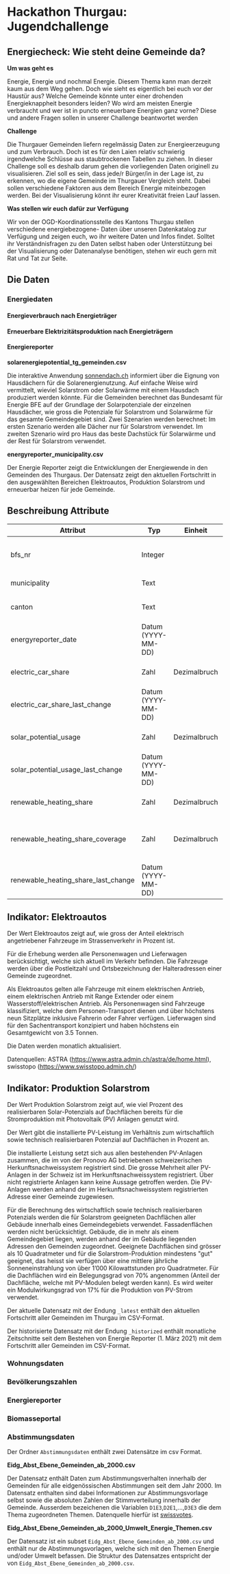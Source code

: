 # Hackathon Thurgau: Jugendchallenge
## Energiecheck: Wie steht deine Gemeinde da?

**Um was geht es**

Energie, Energie und nochmal Energie. Diesem Thema kann man derzeit kaum aus dem Weg gehen. Doch wie sieht es eigentlich bei euch vor der Haustür aus? Welche Gemeinde könnte unter einer drohenden Energieknappheit besonders leiden? Wo wird am meisten Energie verbraucht und wer ist in puncto erneuerbare Energien ganz vorne? Diese und andere Fragen sollen in unserer Challenge beantwortet werden

**Challenge**

Die Thurgauer Gemeinden liefern regelmässig Daten zur Energieerzeugung und zum Verbrauch. Doch ist es für den Laien relativ schwierig irgendwelche Schlüsse aus staubtrockenen Tabellen zu ziehen. In dieser Challenge soll es deshalb darum gehen die vorliegenden Daten originell zu visualisieren. Ziel soll es sein, dass jede/r Bürger/in in der Lage ist, zu erkennen, wo die eigene Gemeinde im Thurgauer Vergleich steht. Dabei sollen verschiedene Faktoren aus dem Bereich Energie miteinbezogen werden. Bei der Visualisierung könnt ihr eurer Kreativität freien Lauf lassen.

**Was stellen wir euch dafür zur Verfügung**

Wir von der OGD-Koordinationsstelle des Kantons Thurgau stellen verschiedene energiebezogene- Daten über unseren Datenkatalog zur Verfügung und zeigen euch, wo ihr weitere Daten und Infos findet. Solltet ihr Verständnisfragen zu den Daten selbst haben oder Unterstützung bei der Visualisierung oder Datenanalyse benötigen, stehen wir euch gern mit Rat und Tat zur Seite.

## Die Daten

### Energiedaten

#### Energieverbrauch nach Energieträger 

#### Erneuerbare Elektrizitätsproduktion nach Energieträgern

#### Energiereporter

**solarenergiepotential_tg_gemeinden.csv**

Die interaktive Anwendung [sonnendach.ch](https://www.uvek-gis.admin.ch/BFE/sonnendach/?lang=de) informiert über die Eignung von Hausdächern für die Solarenergienutzung. Auf einfache Weise wird vermittelt, wieviel Solarstrom oder Solarwärme mit einem Hausdach produziert werden könnte. Für die Gemeinden berechnet das Bundesamt für Energie BFE auf der Grundlage der Solarpotenziale der einzelnen Hausdächer, wie gross die Potenziale für Solarstrom und Solarwärme für das gesamte Gemeindegebiet sind. Zwei Szenarien werden berechnet: Im ersten Szenario werden alle Dächer nur für Solarstrom verwendet. Im zweiten Szenario wird pro Haus das beste Dachstück für Solarwärme und der Rest für Solarstrom verwendet.

**energyreporter_municipality.csv**

Der Energie Reporter zeigt die Entwicklungen der Energiewende in den 
Gemeinden des Thurgaus. Der Datensatz zeigt den aktuellen Fortschritt in den 
ausgewählten Bereichen Elektroautos, Produktion Solarstrom und erneuerbar 
heizen für jede Gemeinde.

Beschreibung Attribute
---------------------------------------------------------------------------
| Attribut                            | Typ                | Einheit      | Beschreibung
|-------------------------------------|--------------------|--------------|---------------------------------------------------------------------------------------
| bfs_nr                              | Integer            |              | Offizielle Gemeinde-ID des Bundesamtes für Statistik (nur für Gemeindedaten)
| municipality                        | Text               |              | Gemeindename (nur für Gemeindedaten)
| canton                              | Text               |              | Kantonskürzel (nur für Gemeinde- und Kantonsdaten)
| energyreporter_date                 | Datum (YYYY-MM-DD) |              | Datenstand der Energie Reporter-Applikation (nur für historisierte Daten)
| electric_car_share                  | Zahl               | Dezimalbruch | Indikator: Elektroautos (Details siehe unten)
| electric_car_share_last_change      | Datum (YYYY-MM-DD) |              | Datenstand der primären Datenquelle (ASTRA)
| solar_potential_usage               | Zahl               | Dezimalbruch | Indikator: Produktion Solarstrom (Details siehe unten)
| solar_potential_usage_last_change   | Datum (YYYY-MM-DD) |              | Letzte Änderung der primären Datenquelle (Produktionsanlagen, Solarpotenzial)
| renewable_heating_share             | Zahl               | Dezimalbruch | Indikator: Erneuerbar heizen (Details siehe unten)
| renewable_heating_share_coverage    | Zahl               | Dezimalbruch | Abdeckung der Heizungsdaten zur Qualitätsabschätzung des Indikators Erneuerbar heizen
| renewable_heating_share_last_change | Datum (YYYY-MM-DD) |              | Letzte Änderung der primären Datenquelle (Heizungen aus dem GWR)


Indikator: Elektroautos
---------------------------------------------------------------------------
Der Wert Elektroautos zeigt auf, wie gross der Anteil elektrisch 
angetriebener Fahrzeuge im Strassenverkehr in Prozent ist.

Für die Erhebung werden alle Personenwagen und Lieferwagen berücksichtigt, 
welche sich aktuell im Verkehr befinden. Die Fahrzeuge werden über die 
Postleitzahl und Ortsbezeichnung der Halteradressen einer Gemeinde zugeordnet.

Als Elektroautos gelten alle Fahrzeuge mit einem elektrischen Antrieb, 
einem elektrischen Antrieb mit Range Extender oder einem 
Wasserstoff/elektrischen Antrieb. Als Personenwagen sind Fahrzeuge 
klassifiziert, welche dem Personen-Transport dienen und über höchstens 
neun Sitzplätze inklusive Fahrerin oder Fahrer verfügen.
Lieferwagen sind für den Sachentransport konzipiert und haben höchstens ein 
Gesamtgewicht von 3.5 Tonnen.

Die Daten werden monatlich aktualisiert.

Datenquellen: ASTRA (https://www.astra.admin.ch/astra/de/home.html), 
swisstopo (https://www.swisstopo.admin.ch/)


Indikator: Produktion Solarstrom
---------------------------------------------------------------------------
Der Wert Produktion Solarstrom zeigt auf, wie viel Prozent des 
realisierbaren Solar-Potenzials auf Dachflächen bereits für die 
Stromproduktion mit Photovoltaik (PV) Anlagen genutzt wird.

Der Wert gibt die installierte PV-Leistung im Verhältnis zum wirtschaftlich 
sowie technisch realisierbaren Potenzial auf Dachflächen in Prozent an.

Die installierte Leistung setzt sich aus allen bestehenden PV-Anlagen 
zusammen, die im von der Pronovo AG betriebenen schweizerischen 
Herkunftsnachweissystem registriert sind.
Die grosse Mehrheit aller PV-Anlagen in der Schweiz ist im 
Herkunftsnachweissystem registriert.
Über nicht registrierte Anlagen kann keine Aussage getroffen werden.
Die PV-Anlagen werden anhand der im Herkunftsnachweissystem registrierten 
Adresse einer Gemeinde zugewiesen.

Für die Berechnung des wirtschaftlich sowie technisch realisierbaren 
Potenzials werden die für Solarstrom geeigneten Dachflächen aller Gebäude 
innerhalb eines Gemeindegebiets verwendet.
Fassadenflächen werden nicht berücksichtigt. Gebäude, die in mehr als einem 
Gemeindegebiet liegen, werden anhand der im Gebäude liegenden Adressen den 
Gemeinden zugeordnet.
Geeignete Dachflächen sind grösser als 10 Quadratmeter und für die 
Solarstrom-Produktion mindestens "gut" geeignet, das heisst sie verfügen 
über eine mittlere jährliche Sonneneinstrahlung von über 1’000 Kilowattstunden 
pro Quadratmeter. Für die Dachflächen wird ein Belegungsgrad von 70% angenommen 
(Anteil der Dachfläche, welche mit PV-Modulen belegt werden kann). Es wird 
weiter ein Modulwirkungsgrad von 17% für die Produktion von PV-Strom verwendet.

Der aktuelle Datensatz mit der Endung `_latest` enthält den aktuellen Fortschritt aller Gemeinden im Thurgau im CSV-Format.

Der historisierte Datensatz mit der Endung `_historized` enthält monatliche Zeitschnitte seit dem Bestehen von Energie Reporter (1. März 2021) mit dem Fortschritt aller Gemeinden im CSV-Format.

### Wohnungsdaten

### Bevölkerungszahlen

### Energiereporter

### Biomasseportal

### Abstimmungsdaten

Der Ordner `Abstimmungsdaten` enthält zwei Datensätze im csv Format.

**Eidg_Abst_Ebene_Gemeinden_ab_2000.csv**

Der Datensatz enthält Daten zum Abstimmungsverhalten innerhalb der Gemeinden für alle eidgenössischen Abstimmungen seit dem Jahr 2000. Im Datensatz enthalten sind dabei Informationen zur Abstimmungsvorlage selbst sowie die absoluten Zahlen der Stimmverteilung innerhalb der Gemeinde. Ausserdem bezeichenen die Variablen `D1E3`,`D2E1`,...,`D3E3` die dem Thema zugeordneten Themen. Datenquelle hierfür ist [swissvotes](https://swissvotes.ch/page/dataset).

**Eidg_Abst_Ebene_Gemeinden_ab_2000_Umwelt_Energie_Themen.csv**

Der Datensatz ist ein subset `Eidg_Abst_Ebene_Gemeinden_ab_2000.csv` und enthält nur de Abstimmungsvorlagen, welche sich mit den Themen Energie und/oder Umwelt befassen. Die Struktur des Datensatzes entspricht der von `Eidg_Abst_Ebene_Gemeinden_ab_2000.csv`.
